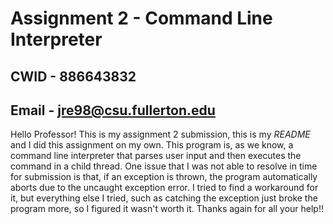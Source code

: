 # Assignment 2 - Command Line Interpreter

## CWID - 886643832
## Email - jre98@csu.fullerton.edu

Hello Professor!
This is my assignment 2 submission, this is my *README* and I did this assignment on my own.
This program is, as we know, a command line interpreter that parses user input and then
executes the command in a child thread. One issue that I was not able to resolve in time for
submission is that, if an exception is thrown, the program automatically aborts due to the
uncaught exception error. I tried to find a workaround for it, but everything else I tried,
such as catching the exception just broke the program more, so I figured it wasn't worth it.
Thanks again for all your help!!
